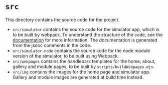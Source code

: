 # `src`

This directory contains the source code for the project.

- `src/simulator` contains the source code for the simulator app, which is to be built by webpack. To understand the structure of the code, see the [documentation](https://phydemo.app/ray-optics/docs/index.html) for more information. The documentation is generated from the jsdoc comments in the code.
- `src/simulator-node` contains the source code for the node module version of the simulator, to be built using Webpack.
- `src/webpages` contains the handlebars templates for the home, about, gallery and module pages, to be built by `scripts/buildWebpages.mjs`.
- `src/img` contains the images for the home page and simulator app. Gallery and module images are generated at build time instead.
